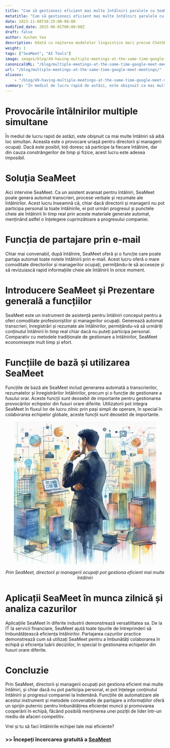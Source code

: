 ```yaml
---
title: "Cum să gestionezi eficient mai multe întâlniri paralele cu SeaMeet"
metatitle: "Cum să gestionezi eficient mai multe întâlniri paralele cu SeaMeet"
date: 2023-11-08T10:25:00-08:00
modified_date: 2025-08-01T00:00:00Z
draft: false
author: Xuchen Yao
description: Odată cu nașterea modelelor lingvistice mari precum ChatGPT, AI-ul generativ a deschis noi domenii de explorare. Când AI-ul este combinat cu recunoașterea vocală, oferă posibilități fără precedent pentru analiza întâlnirilor în timp real. Dar ce înseamnă acest lucru pentru operațiunile zilnice de afaceri? Analiza în timp real a înregistrărilor întâlnirilor a devenit un instrument necesar pentru ca întreprinderile să îmbunătățească eficiența și calitatea comunicării. Prin analiza în timp real, companiile se pot asigura că fiecare discuție este înregistrată cu precizie, făcând procesul de luare a deciziilor mai eficient și mai precis.
weight: 1
tags: ["SeaMeet", "AI Tools"]
image: images/blog/49-having-multiple-meetings-at-the-same-time-google-meet-meetings/49-having-multiple-meetings-at-the-same-time-google-meet-meetings.jpeg
canonicalURL: "/blog/multiple-meetings-at-the-same-time-google-meet-meetings/"
url: "/blog/multiple-meetings-at-the-same-time-google-meet-meetings/"
aliases:
    - "/blog/49-having-multiple-meetings-at-the-same-time-google-meet-meetings/"
summary: "În mediul de lucru rapid de astăzi, este obișnuit ca mai multe întâlniri să aibă loc simultan. Aceasta este o provocare uriașă pentru directorii și managerii ocupați. Dacă este posibil, toți doresc să participe la fiecare întâlnire, dar din cauza constrângerilor de timp și fizice, acest lucru este adesea imposibil."
---
```


# Provocările întâlnirilor multiple simultane
În mediul de lucru rapid de astăzi, este obișnuit ca mai multe întâlniri să aibă loc simultan. Aceasta este o provocare uriașă pentru directorii și managerii ocupați. Dacă este posibil, toți doresc să participe la fiecare întâlnire, dar din cauza constrângerilor de timp și fizice, acest lucru este adesea imposibil.

# Soluția SeaMeet
Aici intervine SeaMeet. Ca un asistent avansat pentru întâlniri, SeaMeet poate genera automat transcrieri, procese verbale și rezumate ale întâlnirilor. Acest lucru înseamnă că, chiar dacă directorii și managerii nu pot participa personal la toate întâlnirile, ei pot urmări progresul și punctele cheie ale întâlnirii în timp real prin aceste materiale generate automat, menținând astfel o înțelegere cuprinzătoare a progresului companiei.

# Funcția de partajare prin e-mail
Chiar mai convenabil, după întâlnire, SeaMeet oferă și o funcție care poate partaja automat toate notele întâlnirii prin e-mail. Acest lucru oferă o mare comoditate directorilor și managerilor ocupați, permițându-le să acceseze și să revizuiască rapid informațiile cheie ale întâlnirii în orice moment.

# Introducere SeaMeet și Prezentare generală a funcțiilor
SeaMeet este un instrument de asistență pentru întâlniri conceput pentru a oferi comoditate profesioniștilor și managerilor ocupați. Generează automat transcrieri, înregistrări și rezumate ale întâlnirilor, permițându-vă să urmăriți conținutul întâlnirii în timp real chiar dacă nu puteți participa personal. Comparativ cu metodele tradiționale de gestionare a întâlnirilor, SeaMeet economisește mult timp și efort.

# Funcțiile de bază și utilizarea SeaMeet
Funcțiile de bază ale SeaMeet includ generarea automată a transcrierilor, rezumatelor și înregistrărilor întâlnirilor, precum și o funcție de gestionare a fusului orar. Aceste funcții sunt deosebit de importante pentru gestionarea provocărilor echipelor din fusuri orare diferite. Utilizatorii pot integra SeaMeet în fluxul lor de lucru zilnic prin pași simpli de operare, în special în colaborarea echipelor globale, aceste funcții sunt deosebit de importante.

<center>
<img height="450px" src="/images/blog/49-having-multiple-meetings-at-the-same-time-google-meet-meetings/1-how-to-stay-on-top-of-all-meetings.jpeg" alt="Prin SeaMeet, directorii și managerii ocupați pot gestiona eficient mai multe întâlniri"/>

*Prin SeaMeet, directorii și managerii ocupați pot gestiona eficient mai multe întâlniri*
</center>

# Aplicații SeaMeet în munca zilnică și analiza cazurilor
Aplicațiile SeaMeet în diferite industrii demonstrează versatilitatea sa. De la IT la servicii financiare, SeaMeet ajută toate tipurile de întreprinderi să îmbunătățească eficiența întâlnirilor. Partajarea cazurilor practice demonstrează cum să utilizați SeaMeet pentru a îmbunătăți colaborarea în echipă și eficiența luării deciziilor, în special în gestionarea echipelor din fusuri orare diferite.

# Concluzie
Prin SeaMeet, directorii și managerii ocupați pot gestiona eficient mai multe întâlniri, și chiar dacă nu pot participa personal, ei pot înțelege conținutul întâlnirii și progresul companiei la îndemână. Funcțiile de automatizare ale acestui instrument și metodele convenabile de partajare a informațiilor oferă un sprijin puternic pentru îmbunătățirea eficienței muncii și promovarea cooperării în echipă, făcând posibilă menținerea unei poziții de lider într-un mediu de afaceri competitiv.

Vrei și tu să faci întâlnirile echipei tale mai eficiente?

### >> Începeți încercarea gratuită a [SeaMeet](https://meet.seasalt.ai/?utm_source=blog)
